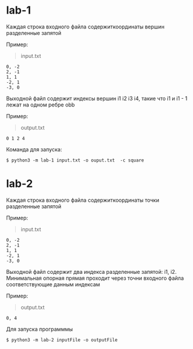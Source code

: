 # lab-1

Каждая строка входного файла содержиткоординаты вершин разделенные запятой

Пример:

> input.txt
```
0, -2
2, -1
1, 1
-2, 1 
-3, 0
```

Выходной файл содержит индексы вершин i1 i2 i3 i4, такие что i1 и i1 - 1 лежат на одном ребре obb

Пример:

> output.txt
```
0 1 2 4
```

Команда для запуска:

```console
$ python3 -m lab-1 input.txt -o ouput.txt  -c square
```

# lab-2

Каждая строка входного файла содержиткоординаты точки разделенные запятой

Пример:

> input.txt
```
0, -2
2, -1
1, 1
-2, 1 
-3, 0
```

Выходной файл содержит два индекса разделенные запятой: i1, i2. 
Минимальная опорная прямая проходит через точни входного файла соответствующие данным индексам

Пример:

> output.txt
```
0, 4
```

Для запуска программмы

```console
$ python3 -m lab-2 inputFile -o outputFile
```